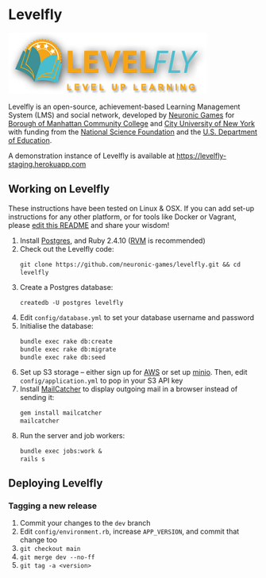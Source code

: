 Levelfly
========

![Levelfly logo](public/images/levelfly_tag.png?raw=true)

Levelfly is an open-source, achievement-based Learning Management System (LMS) and social network, developed by [Neuronic Games][neuronic] for [Borough of Manhattan Community College][bmcc] and [City University of New York][cuny] with funding from the [National Science Foundation][nsf] and the [U.S. Department of Education][us-doe].

A demonstration instance of Levelfly is available at https://levelfly-staging.herokuapp.com

## Working on Levelfly

These instructions have been tested on Linux & OSX. If you can add set-up instructions for any other platform, or for tools like Docker or Vagrant, please [edit this README][editreadme] and share your wisdom!

1. Install [Postgres][postgres], and Ruby 2.4.10 ([RVM][rvm] is recommended)
2. Check out the Levelfly code:
    ```
    git clone https://github.com/neuronic-games/levelfly.git && cd levelfly
    ```
3. Create a Postgres database:
   ```
   createdb -U postgres levelfly
   ```
4. Edit `config/database.yml` to set your database username and password
5. Initialise the database:
    ```
    bundle exec rake db:create
    bundle exec rake db:migrate
    bundle exec rake db:seed
    ```
6. Set up S3 storage – either sign up for [AWS][aws-s3] or set up [minio][minio]. Then, edit `config/application.yml` to pop in your S3 API key
7. Install [MailCatcher][mailcatcher] to display outgoing mail in a browser instead of sending it:
    ```
    gem install mailcatcher
    mailcatcher
    ```
8. Run the server and job workers:
    ```
    bundle exec jobs:work &
    rails s
    ```

## Deploying Levelfly

### Tagging a new release

1. Commit your changes to the `dev` branch
2. Edit `config/environment.rb`, increase `APP_VERSION`, and commit that change
   too
3. `git checkout main`
4. `git merge dev --no-ff`
5. `git tag -a <version>`

[neuronic]: https://neuronicgames.com
[bmcc]: https://www.bmcc.cuny.edu/
[cuny]: http://www.cuny.edu/
[nsf]: https://nsf.gov
[us-doe]: http://www.nsf.gov/
[editreadme]: https://github.com/neuronic-games/levelfly/edit/main/README.md
[rvm]: https://rvm.io/
[aws-s3]: https://aws.amazon.com/s3/
[minio]: https://min.io
[postgres]: https://www.postgresql.org/
[mailcatcher]: https://mailcatcher.me/
